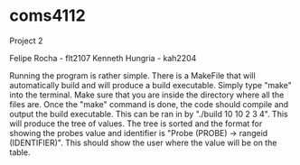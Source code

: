 # coms4112

Project 2

Felipe Rocha - flt2107
Kenneth Hungria - kah2204

Running the program is rather simple. There is a MakeFile that will automatically build and will produce a build executable. Simply type "make" into the terminal. Make sure that you are inside the directory where all the files are. Once the "make" command is done, the code should compile and output the build executable. This can be ran in by "./build 10 10 2 3 4". This will produce the tree of values. The tree is sorted and the format for showing the probes value and identifier is "Probe (PROBE) -> rangeid (IDENTIFIER)". This should show the user where the value will be on the table. 